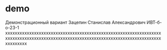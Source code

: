 # demo
Демонстрационный вариант
Зацепин Станислав Александрович ИВТ-б-о-23-1
xxxxxxxxxxxxxxxxxxxxxxxxxxxxxxxxxxxxxxxxxxxxxxxxxxxxxxxxxxxxxxxxxxxxxxxxxxxxxxxxxxxxxxxxxxxxxxxxxxxxxxxxxxxxxxxxxxxxxxxxxxxxxxxxxxxxxxxxxxx

